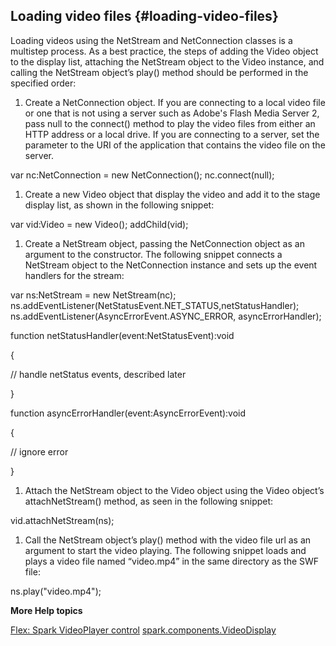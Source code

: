 ## Loading video files {#loading-video-files}

Loading videos using the NetStream and NetConnection classes is a multistep process. As a best practice, the steps of adding the Video object to the display list, attaching the NetStream object to the Video instance, and calling the NetStream object’s play() method should be performed in the specified order:

1.  Create a NetConnection object. If you are connecting to a local video file or one that is not using a server such as Adobe&#039;s Flash Media Server 2, pass null to the connect() method to play the video files from either an HTTP address or a local drive. If you are connecting to a server, set the parameter to the URI of the application that contains the video file on the server.

var nc:NetConnection = new NetConnection(); nc.connect(null);

1.  Create a new Video object that display the video and add it to the stage display list, as shown in the following snippet:

var vid:Video = new Video(); addChild(vid);

1.  Create a NetStream object, passing the NetConnection object as an argument to the constructor. The following snippet connects a NetStream object to the NetConnection instance and sets up the event handlers for the stream:

var ns:NetStream = new NetStream(nc); ns.addEventListener(NetStatusEvent.NET_STATUS,netStatusHandler); ns.addEventListener(AsyncErrorEvent.ASYNC_ERROR, asyncErrorHandler);

function netStatusHandler(event:NetStatusEvent):void

{

// handle netStatus events, described later

}

function asyncErrorHandler(event:AsyncErrorEvent):void

{

// ignore error

}

1.  Attach the NetStream object to the Video object using the Video object’s attachNetStream() method, as seen in the following snippet:

vid.attachNetStream(ns);

1.  Call the NetStream object’s play() method with the video file url as an argument to start the video playing. The following snippet loads and plays a video file named “video.mp4” in the same directory as the SWF file:

ns.play(&quot;video.mp4&quot;);

**More Help topics**

[Flex: Spark VideoPlayer control](http://help.adobe.com/en_US/flex/using/WSc78f87379113c38b-669905c51221a3b97af-8000.html) [spark.components.VideoDisplay](http://help.adobe.com/en_US/FlashPlatform/reference/actionscript/3/spark/components/VideoDisplay.html?allClasses=1)